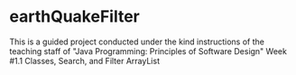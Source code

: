 # earthQuakeFilter
This is a guided project conducted under the kind instructions of the teaching staff of "Java Programming: Principles of Software Design" Week #1.1 Classes, Search, and Filter ArrayList
